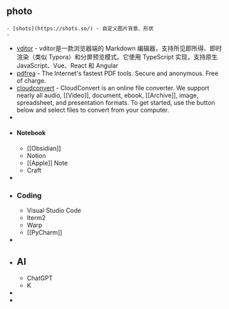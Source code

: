 ## photo
	- [shots](https://shots.so/) - 自定义图片背景、形状
	-
- [vditor](https://vditor.vercel.app) - vditor是一款浏览器端的 Markdown 编辑器，支持所见即所得、即时渲染（类似 Typora）和分屏预览模式。它使用 TypeScript 实现，支持原生 JavaScript、Vue、React 和 Angular
- [pdfrea](https://pdfreal.com/) - The Internet's fastest PDF tools. Secure and anonymous. Free of charge.
- [cloudconvert](https://cloudconvert.com/pdf-to-docx) - CloudConvert is an online file converter. We support nearly all audio, [[Video]], document, ebook, [[Archive]], image, spreadsheet, and presentation formats. To get started, use the button below and select files to convert from your computer.
-
- #### Notebook
	- [[Obsidian]]
	- Notion
	- [[Apple]] Note
	- Craft
-
- ### Coding
	- Visual Studio Code
	- Iterm2
	- Warp
	- [[PyCharm]]
-
- ## AI
	- ChatGPT
	- K
-
-